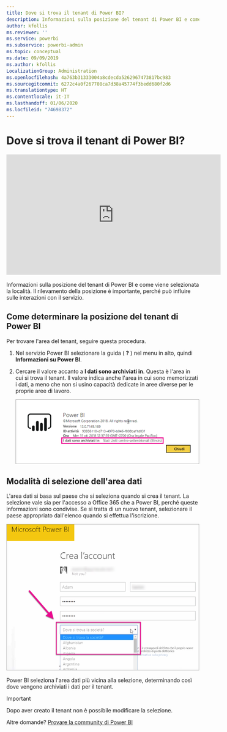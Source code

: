 ```yaml
---
title: Dove si trova il tenant di Power BI?
description: Informazioni sulla posizione del tenant di Power BI e come viene selezionata la località. È importante tenere presente questo aspetto, perché può influire sulle interazioni con il servizio.
author: kfollis
ms.reviewer: ''
ms.service: powerbi
ms.subservice: powerbi-admin
ms.topic: conceptual
ms.date: 09/09/2019
ms.author: kfollis
LocalizationGroup: Administration
ms.openlocfilehash: 4a763b31333004a8cdecda5262967473817bc983
ms.sourcegitcommit: 6272c4a0f267708ca7d38a45774f3bedd680f2d6
ms.translationtype: HT
ms.contentlocale: it-IT
ms.lasthandoff: 01/06/2020
ms.locfileid: "74698372"
---
```

# <a name="where-is-my-power-bi-tenant-located"></a>Dove si trova il tenant di Power BI?

<iframe width="560" height="315" src="https://www.youtube.com/embed/0fOxaHJPvdM?showinfo=0" frameborder="0" allowfullscreen></iframe>

Informazioni sulla posizione del tenant di Power BI e come viene selezionata la località. Il rilevamento della posizione è importante, perché può influire sulle interazioni con il servizio.

## <a name="how-to-determine-where-your-power-bi-tenant-is-located"></a>Come determinare la posizione del tenant di Power BI

Per trovare l'area del tenant, seguire questa procedura.

1. Nel servizio Power BI selezionare la guida ( **?** ) nel menu in alto, quindi **Informazioni su Power BI**.

1. Cercare il valore accanto a **I dati sono archiviati in**. Questa è l'area in cui si trova il tenant. Il valore indica anche l'area in cui sono memorizzati i dati, a meno che non si usino capacità dedicate in aree diverse per le proprie aree di lavoro.

    ![Area del data center](media/service-admin-where-is-my-tenant-located/power-bi-data-region.png)

## <a name="how-the-data-region-is-selected"></a>Modalità di selezione dell'area dati

L'area dati si basa sul paese che si seleziona quando si crea il tenant. La selezione vale sia per l'accesso a Office 365 che a Power BI, perché queste informazioni sono condivise. Se si tratta di un nuovo tenant, selezionare il paese appropriato dall'elenco quando si effettua l'iscrizione.

![Selezione del paese](media/service-admin-where-is-my-tenant-located/sign-up-country-selection.png)

Power BI seleziona l'area dati più vicina alla selezione, determinando così dove vengono archiviati i dati per il tenant.

> [!IMPORTANT]
> Dopo aver creato il tenant non è possibile modificare la selezione.

Altre domande? [Provare la community di Power BI](https://community.powerbi.com/)

